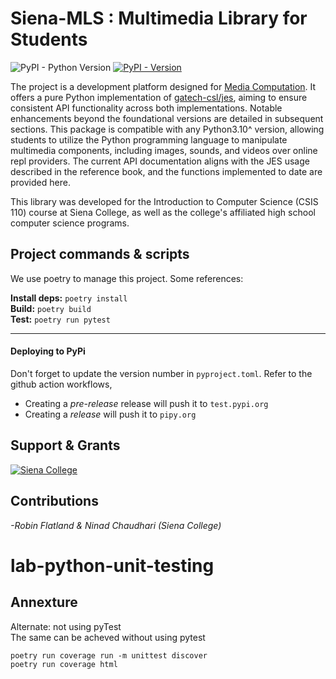 # Siena-MLS : Multimedia Library for Students

![PyPI - Python Version](https://img.shields.io/pypi/pyversions/siena-mls)
[![PyPI - Version](https://img.shields.io/pypi/v/siena-mls)
](https://pypi.org/project/siena-mls/)

The project is a development platform designed for [Media Computation](http://web.eecs.umich.edu/~mjguz/mediacomp/mediaComp-teach/). It offers a pure Python implementation of [gatech-csl/jes](https://github.com/gatech-csl/jes), aiming to ensure consistent API functionality across both implementations. Notable enhancements beyond the foundational versions are detailed in subsequent sections. This package is compatible with any Python3.10^ version, allowing students to utilize the Python programming language to manipulate multimedia components, including images, sounds, and videos over online repl providers. The current API documentation aligns with the JES usage described in the reference book, and the functions implemented to date are provided here.

This library was developed for the Introduction to Computer Science (CSIS 110) course at Siena College, as well as the college's affiliated high school computer science programs.

## Project commands & scripts
We use poetry to manage this project. Some references: 

**Install deps:**  ```poetry install```\
**Build:**  ```poetry build```\
**Test:**   ```poetry run pytest```

---

#### Deploying to PyPi
Don't forget to update the version number in `pyproject.toml`.
Refer to the github action workflows,
- Creating a *pre-release* release will push it to `test.pypi.org`
- Creating a *release* will push it to `pipy.org`

## Support & Grants

[![Siena College](https://badgen.net/static/Supported%20By/Siena%20College?color=006747)](https://siena.edu)

## Contributions

_-Robin Flatland & Ninad Chaudhari (Siena College)_
# lab-python-unit-testing

## Annexture
<detail>
<summary>Alternate: not using pyTest</summary>
The same can be acheved without using pytest

```poetry run coverage run -m unittest discover```\
```poetry run coverage html```
</detail>
